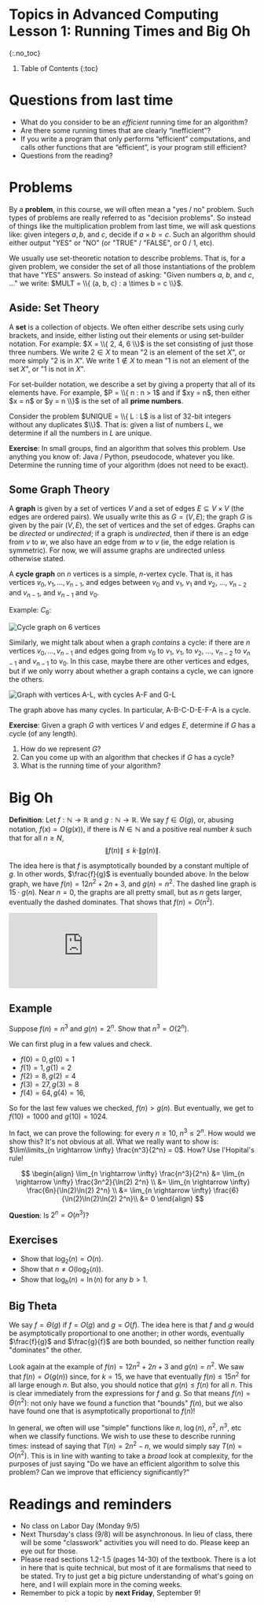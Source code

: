 # Topics in Advanced Computing Lesson 1: Running Times and Big Oh
{:.no_toc}

1. Table of Contents
{:toc}

# Questions from last time

* What do you consider to be an *efficient* running time for an algorithm?
* Are there some running times that are clearly “inefficient”?
* If you write a program that only performs “efficient” computations, and calls other functions that are “efficient”, is your program still efficient?
* Questions from the reading?

# Problems

By a **problem**, in this course, we will often mean a "yes / no" problem. Such types of problems are really referred to as "decision problems". So instead of things like the multiplication problem from last time, we will ask questions like: given integers $a, b,$ and $c$, decide if $a \times b = c$. Such an algorithm should either output "YES" or "NO" (or "TRUE" / "FALSE", or 0 / 1, etc).

We usually use set-theoretic notation to describe problems. That is, for a given problem, we consider the set of all those instantiations of the problem that have "YES" answers. So instead of asking: "Given numbers $a$, $b$, and $c$, ..." we write: $MULT = \\{ (a, b, c) : a \times b = c \\}$.

## Aside: Set Theory

A **set** is a collection of objects. We often either describe sets using curly brackets, and inside, either listing out their elements or using set-builder notation. For example: $X = \\{ 2, 4, 6 \\}$ is the set consisting of just those three numbers. We write $2 \in X$ to mean "$2$ is an element of the set $X$", or more simply "$2$ is in $X$". We write $1 \not \in X$ to mean "$1$ is not an element of the set $X$", or "$1$ is not in $X$".

For set-builder notation, we describe a set by giving a property that all of its elements have. For example, $P = \\{ n : n > 1$ and if $xy = n$, then either $x = n$ or $y = n \\}$ is the set of all **prime numbers**.

Consider the problem $UNIQUE = \\{ L : L$ is a list of 32-bit integers without any duplicates $\\}$. That is: given a list of numbers $L$, we determine if all the numbers in $L$ are unique.

**Exercise**: In small groups, find an algorithm that solves this problem. Use anything you know of: Java / Python, pseudocode, whatever you like. Determine the running time of your algorithm (does not need to be exact).

## Some Graph Theory

A **graph** is given by a set of vertices $V$ and a set of edges $E \subseteq V \times V$ (the edges are ordered pairs). We usually write this as $G = (V, E)$; the graph $G$ is given by the pair $(V, E)$, the set of vertices and the set of edges. Graphs can be *directed* or *undirected*; if a graph is *undirected*, then if there is an edge from $v$ to $w$, we also have an edge from $w$ to $v$ (ie, the edge relation is symmetric). For now, we will assume graphs are undirected unless otherwise stated.

A **cycle graph** on $n$ vertices is a simple, $n$-vertex cycle. That is, it has vertices $v_0, v_1, \ldots, v_{n-1}$, and edges between $v_0$ and $v_1$, $v_1$ and $v_2$, $\ldots$, $v_{n-2}$ and $v_{n-1}$, and $v_{n-1}$ and $v_0$.

Example: $C_6$:

![Cycle graph on 6 vertices](https://upload.wikimedia.org/wikipedia/commons/thumb/f/f6/Undirected_6_cycle.svg/178px-Undirected_6_cycle.svg.png)

Similarly, we might talk about when a graph *contains* a cycle: if there are $n$ vertices $v_0, \ldots, v_{n-1}$ and edges going from $v_0$ to $v_1$, $v_1$, to $v_2$, $\ldots$, $v_{n-2}$ to $v_{n-1}$ and $v_{n-1}$ to $v_0$. In this case, maybe there are other vertices and edges, but if we only worry about whether a graph contains a cycle, we can ignore the others.

![Graph with vertices A-L, with cycles A-F and G-L](https://upload.wikimedia.org/wikipedia/commons/d/df/Graph_with_Chordless_and_Chorded_Cycles.svg)

The graph above has many cycles. In particular, A-B-C-D-E-F-A is a cycle.

**Exercise**: Given a graph $G$ with vertices $V$ and edges $E$, determine if $G$ has a cycle (of any length).

1. How do we represent $G$?
2. Can you come up with an algorithm that checkes if $G$ has a cycle?
3. What is the running time of your algorithm?

# Big Oh

**Definition**: Let $f : \mathbb{N} \to \mathbb{R}$ and $g : \mathbb{N} \to \mathbb{R}$. We say $f \in O(g)$, or, abusing notation, $f(x) = O(g(x))$, if there is $N \in \mathbb{N}$ and a positive real number $k$ such that for all $n \geq N$, $$\|f(n)\| \leq k \cdot \|g(n)\|.$$

The idea here is that $f$ is asymptotically bounded by a constant multiple of $g$. In other words, $\frac{f}{g}$ is eventually bounded above. In the below graph, we have $f(n) = 12n^2 + 2n + 3$, and $g(n) = n^2$. The dashed line graph is $15 \cdot g(n)$. Near $n = 0$, the graphs are all pretty small, but as $n$ gets larger, eventually the dashed dominates. That shows that $f(n) = O(n^2)$.

<div class="desmos-container">
<iframe src="https://www.desmos.com/calculator/d8iqylvkkq?embed" style="border: 1px solid #ccc" frameborder=0></iframe>
</div>

## Example

Suppose $f(n) = n^3$ and $g(n) = 2^n$. Show that $n^3 = O(2^n)$.

We can first plug in a few values and check.

* $f(0) = 0, g(0) = 1$
* $f(1) = 1, g(1) = 2$
* $f(2) = 8, g(2) = 4$
* $f(3) = 27, g(3) = 8$
* $f(4) = 64, g(4) = 16$,

So for the last few values we checked, $f(n) > g(n)$. But eventually, we get to $f(10) = 1000$ and $g(10) = 1024$.

In fact, we can prove the following: for every $n \geq 10$, $n^3 \leq 2^n$. How would we show this? It's not obvious at all. What we really want to show is: $\lim\limits_{n \rightarrow \infty} \frac{n^3}{2^n} = 0$. How? Use l'Hopital's rule!

$$
\begin{align}
\lim_{n \rightarrow \infty} \frac{n^3}{2^n} &= \lim_{n \rightarrow \infty} \frac{3n^2}{\ln(2) 2^n} \\
&= \lim_{n \rightarrow \infty} \frac{6n}{\ln(2)\ln(2) 2^n} \\
&= \lim_{n \rightarrow \infty} \frac{6}{\ln(2)\ln(2)\ln(2) 2^n}\\
&= 0
\end{align}
$$

**Question**: Is $2^n = O(n^3)$?

## Exercises

* Show that $\log_2(n) = O(n)$.
* Show that $n \neq O(\log_2(n))$.
* Show that $\log_b(n) = \ln(n)$ for any $b > 1$.

## Big Theta

We say $f = \Theta(g)$ if $f = O(g)$ and $g = O(f)$. The idea here is that $f$ and $g$ would be asymptotically proportional to one another; in other words, eventually $\frac{f}{g}$ and $\frac{g}{f}$ are both bounded, so neither function really "dominates" the other.

Look again at the example of $f(n) = 12n^2 + 2n + 3$ and $g(n) = n^2$. We saw that $f(n) = O(g(n))$ since, for $k = 15$, we have that eventually $f(n) \leq 15n^2$ for all large enough $n$. But also, you should notice that $g(n) \leq f(n)$ for all $n$. This is clear immediately from the expressions for $f$ and $g$. So that means $f(n) = \Theta(n^2)$: not only have we found a function that "bounds" $f(n)$, but we also have found one that is asymptotically proportional to $f(n)$!

In general, we often will use "simple" functions like $n$, $\log(n)$, $n^2$, $n^3$, etc when we classify functions. We wish to use these to describe running times: instead of saying that $T(n) = 2n^2 - n$, we would simply say $T(n) = O(n^2)$. This is in line with wanting to take a *broad* look at complexity, for the purposes of just saying "Do we have an efficient algorithm to solve this problem? Can we improve that efficiency significantly?"

# Readings and reminders

* No class on Labor Day (Monday 9/5)
* Next Thursday's class (9/8) will be asynchronous. In lieu of class, there will be some "classwork" activities you will need to do. Please keep an eye out for those.
* Please read sections 1.2-1.5 (pages 14-30) of the textbook. There is a lot in here that is quite technical, but most of it are formalisms that need to be stated. Try to just get a big picture understanding of what's going on here, and I will explain more in the coming weeks.
* Remember to pick a topic by **next Friday**, September 9!
